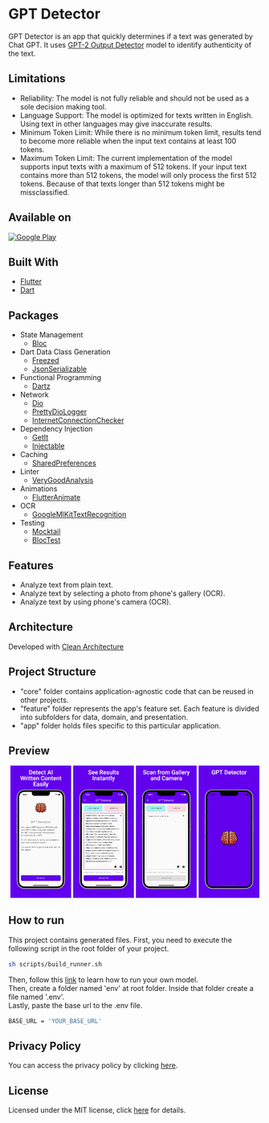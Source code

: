 # GPT Detector

GPT Detector is an app that quickly determines if a text was generated by Chat GPT. It uses [GPT-2 Output Detector](https://github.com/openai/gpt-2-output-dataset/tree/master/detector) model to identify authenticity of the text.

## Limitations
- Reliability: The model is not fully reliable and should not be used as a sole decision making tool. 
- Language Support: The model is optimized for texts written in English. Using text in other languages may give inaccurate results.
- Minimum Token Limit: While there is no minimum token limit, results tend to become more reliable when the input text contains at least 100 tokens.
- Maximum Token Limit: The current implementation of the model supports input texts with a maximum of 512 tokens. If your input text contains more than 512 tokens, the model will only process the first 512 tokens. Because of that texts longer than 512 tokens might be missclassified.

## Available on

[![Google Play](https://play.google.com/intl/en_us/badges/images/badge_new.png)](https://play.google.com/store/apps/details?id=com.cem256.gptdetector)

## Built With

- [Flutter](https://flutter.dev/)
- [Dart](https://dart.dev/)

## Packages
- State Management
  - [Bloc](https://pub.dev/packages/flutter_bloc)
- Dart Data Class Generation
  - [Freezed](https://pub.dev/packages/freezed)
  - [JsonSerializable](https://pub.dev/packages/json_serializable)
- Functional Programming
  - [Dartz](https://pub.dev/packages/dartz)
- Network
  - [Dio](https://pub.dev/packages/dio)
  - [PrettyDioLogger](https://pub.dev/packages/pretty_dio_logger)
  - [InternetConnectionChecker](https://pub.dev/packages/internet_connection_checker)
- Dependency Injection
  - [GetIt](https://pub.dev/packages/get_it)
  - [Injectable](https://pub.dev/packages/injectable)
- Caching
  - [SharedPreferences](https://pub.dev/packages/shared_preferences)
- Linter
  - [VeryGoodAnalysis](https://pub.dev/packages/very_good_analysis)
- Animations
  - [FlutterAnimate](https://pub.dev/packages/flutter_animate)
- OCR
  - [GoogleMlKitTextRecognition](https://pub.dev/packages/google_mlkit_text_recognition)
- Testing
  - [Mocktail](https://pub.dev/packages/mocktail)
  - [BlocTest](https://pub.dev/packages/bloc_test)

## Features

- Analyze text from plain text.
- Analyze text by selecting a photo from phone's gallery (OCR).
- Analyze text by using phone's camera (OCR).

## Architecture

Developed with [Clean Architecture](https://github.com/ResoCoder/flutter-tdd-clean-architecture-course#readme)

## Project Structure

- "core" folder contains application-agnostic code that can be reused in other projects.
- "feature" folder represents the app's feature set. Each feature is divided into subfolders for data, domain, and presentation.
- "app" folder holds files specific to this particular application.

## Preview

<p align='center'>
    <img src="screenshots/ss1.jpeg" width="24%"/>
    <img src="screenshots/ss2.jpeg" width="24%"/>
    <img src="screenshots/ss3.jpeg" width="24%"/>
    <img src="screenshots/ss4.jpeg" width="24%"/>
</p>

## How to run

This project contains generated files. First, you need to execute the following script in the root folder of your project.

```sh
sh scripts/build_runner.sh
```

Then, follow this [link](https://github.com/openai/gpt-2-output-dataset/tree/master/detector#readme) to learn how to run your own model.\
Then, create a folder named 'env' at root folder. Inside that folder create a file named '.env'.\
Lastly, paste the base url to the .env file.

```sh
BASE_URL = 'YOUR_BASE_URL'
```

## Privacy Policy

You can access the privacy policy by clicking [here](privacy-policy.md).

## License

Licensed under the MIT license, click [here](LICENSE.md) for details.
